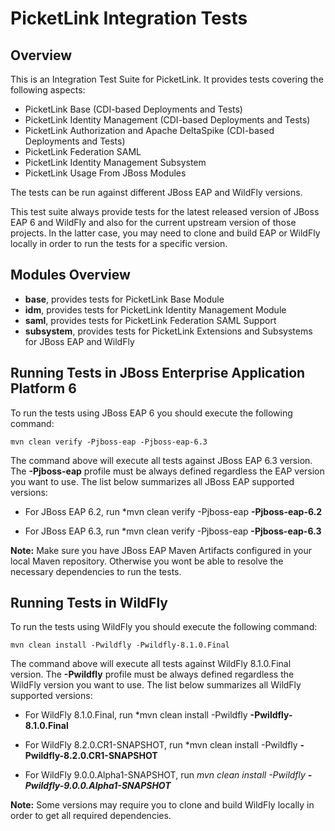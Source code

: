 # PicketLink Integration Tests

## Overview

This is an Integration Test Suite for PicketLink. It provides tests covering the following aspects:

* PicketLink Base (CDI-based Deployments and Tests)
* PicketLink Identity Management (CDI-based Deployments and Tests)
* PicketLink Authorization and Apache DeltaSpike (CDI-based Deployments and Tests)
* PicketLink Federation SAML
* PicketLink Identity Management Subsystem
* PicketLink Usage From JBoss Modules

The tests can be run against different JBoss EAP and WildFly versions. 

This test suite always provide tests for the latest released version of JBoss EAP 6 and WildFly and also for the current upstream 
version of those projects. In the latter case, you may need to clone and build EAP or WildFly locally in order to run the tests
for a specific version.

## Modules Overview

* **base**, provides tests for PicketLink Base Module
* **idm**, provides tests for PicketLink Identity Management Module
* **saml**, provides tests for PicketLink Federation SAML Support
* **subsystem**, provides tests for PicketLink Extensions and Subsystems for JBoss EAP and WildFly
 

## Running Tests in JBoss Enterprise Application Platform 6

To run the tests using JBoss EAP 6 you should execute the following command:

    mvn clean verify -Pjboss-eap -Pjboss-eap-6.3
    
The command above will execute all tests against JBoss EAP 6.3 version. The **-Pjboss-eap** profile must be always defined regardless
the EAP version you want to use. The list below summarizes all JBoss EAP supported versions:
 
* For JBoss EAP 6.2, run *mvn clean verify -Pjboss-eap **-Pjboss-eap-6.2**

* For JBoss EAP 6.3, run *mvn clean verify -Pjboss-eap **-Pjboss-eap-6.3**

**Note:** Make sure you have JBoss EAP Maven Artifacts configured in your local Maven repository. Otherwise you wont be able to 
resolve the necessary dependencies to run the tests.

## Running Tests in WildFly

To run the tests using WildFly you should execute the following command:

    mvn clean install -Pwildfly -Pwildfly-8.1.0.Final
    
The command above will execute all tests against WildFly 8.1.0.Final version. The **-Pwildfly** profile must be always defined regardless
the WildFly version you want to use. The list below summarizes all WildFly supported versions:
 
* For WildFly 8.1.0.Final, run *mvn clean install -Pwildfly **-Pwildfly-8.1.0.Final**

* For WildFly 8.2.0.CR1-SNAPSHOT, run *mvn clean install -Pwildfly **-Pwildfly-8.2.0.CR1-SNAPSHOT**

* For WildFly 9.0.0.Alpha1-SNAPSHOT, run *mvn clean install -Pwildfly **-Pwildfly-9.0.0.Alpha1-SNAPSHOT***

**Note:** Some versions may require you to clone and build WildFly locally in order to get all required dependencies. 